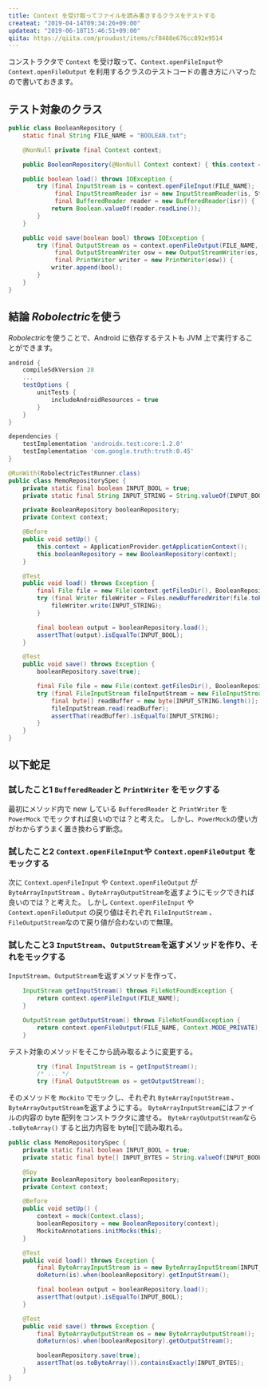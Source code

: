 ```yaml
---
title: Context を受け取ってファイルを読み書きするクラスをテストする
createat: "2019-04-14T09:34:26+09:00"
updateat: "2019-06-18T15:46:51+09:00"
qiita: https://qiita.com/proudust/items/cf8488e676cc892e9514
---
```


コンストラクタで `Context` を受け取って、`Context.openFileInput`や `Context.openFileOutput` を利用するクラスのテストコードの書き方にハマったので書いておきます。

## テスト対象のクラス

```BooleanRepository.java
public class BooleanRepository {
    static final String FILE_NAME = "BOOLEAN.txt";

    @NonNull private final Context context;

    public BooleanRepository(@NonNull Context context) { this.context = context; }

    public boolean load() throws IOException {
        try (final InputStream is = context.openFileInput(FILE_NAME);
             final InputStreamReader isr = new InputStreamReader(is, StandardCharsets.UTF_8);
             final BufferedReader reader = new BufferedReader(isr)) {
            return Boolean.valueOf(reader.readLine());
        }
    }

    public void save(boolean bool) throws IOException {
        try (final OutputStream os = context.openFileOutput(FILE_NAME, Context.MODE_PRIVATE);
             final OutputStreamWriter osw = new OutputStreamWriter(os, StandardCharsets.UTF_8);
             final PrintWriter writer = new PrintWriter(osw)) {
            writer.append(bool);
        }
    }
}
```

## 結論 *Robolectric*を使う

*Robolectric*を使うことで、Android に依存するテストも JVM 上で実行することができます。

``` build.gradle
android {
    compileSdkVersion 28
    ...
    testOptions {
        unitTests {
            includeAndroidResources = true
        }
    }
}

dependencies {
    testImplementation 'androidx.test:core:1.2.0'
    testImplementation 'com.google.truth:truth:0.45'
}

```

``` BooleanRepositorySpec.java
@RunWith(RobolectricTestRunner.class)
public class MemoRepositorySpec {
    private static final boolean INPUT_BOOL = true;
    private static final String INPUT_STRING = String.valueOf(INPUT_BOOL);

    private BooleanRepository booleanRepository;
    private Context context;

    @Before
    public void setUp() {
        this.context = ApplicationProvider.getApplicationContext();
        this.booleanRepository = new BooleanRepository(context);
    }

    @Test
    public void load() throws Exception {
        final File file = new File(context.getFilesDir(), BooleanRepository.FILE_NAME);
        try (final Writer fileWriter = Files.newBufferedWriter(file.toPath(), StandardCharsets.UTF_8)) {
            fileWriter.write(INPUT_STRING);
        }

        final boolean output = booleanRepository.load();
        assertThat(output).isEqualTo(INPUT_BOOL);
    }

    @Test
    public void save() throws Exception {
        booleanRepository.save(true);

        final File file = new File(context.getFilesDir(), BooleanRepository.FILE_NAME);
        try (final FileInputStream fileInputStream = new FileInputStream(file)) {
            final byte[] readBuffer = new byte[INPUT_STRING.length()];
            fileInputStream.read(readBuffer);
            assertThat(readBuffer).isEqualTo(INPUT_STRING);
        }
    }
}
```

## 以下蛇足

### 試したこと1 `BufferedReader`と `PrintWriter` をモックする

最初にメソッド内で new している `BufferedReader` と `PrintWriter` を `PowerMock` でモックすれば良いのでは？と考えた。
しかし、`PowerMock`の使い方がわからずうまく置き換わらず断念。

### 試したこと2 `Context.openFileInput`や `Context.openFileOutput` をモックする

次に `Context.openFileInput` や `Context.openFileOutput` が `ByteArrayInputStream` 、`ByteArrayOutputStream`を返すようにモックできれば良いのでは？と考えた。
しかし `Context.openFileInput` や `Context.openFileOutput` の戻り値はそれぞれ `FileInputStream` 、`FileOutputStream`なので戻り値が合わないので無理。

### 試したこと3 `InputStream`、`OutputStream`を返すメソッドを作り、それをモックする

`InputStream`、`OutputStream`を返すメソッドを作って、

```BooleanRepository.java
    InputStream getInputStream() throws FileNotFoundException {
        return context.openFileInput(FILE_NAME);
    }

    OutputStream getOutputStream() throws FileNotFoundException {
        return context.openFileOutput(FILE_NAME, Context.MODE_PRIVATE);
    }
```

テスト対象のメソッドをそこから読み取るように変更する。

```BooleanRepository.java
        try (final InputStream is = getInputStream();
        /* ... */
        try (final OutputStream os = getOutputStream();
```

そのメソッドを `Mockito` でモックし、それぞれ `ByteArrayInputStream` 、`ByteArrayOutputStream`を返すようにする。
`ByteArrayInputStream`にはファイルの内容の byte 配列をコンストラクタに渡せる。
`ByteArrayOutputStream`なら `.toByteArray()` すると出力内容を byte[]で読み取れる。

```BooleanRepositorySpec.java
public class MemoRepositorySpec {
    private static final boolean INPUT_BOOL = true;
    private static final byte[] INPUT_BYTES = String.valueOf(INPUT_BOOL).getBypes(StandardCharsets.UTF_8);

    @Spy
    private BooleanRepository booleanRepository;
    private Context context;

    @Before
    public void setUp() {
        context = mock(Context.class);
        booleanRepository = new BooleanRepository(context);
        MockitoAnnotations.initMocks(this);
    }

    @Test
    public void load() throws Exception {
        final ByteArrayInputStream is = new ByteArrayInputStream(INPUT_BYTES);
        doReturn(is).when(booleanRepository).getInputStream();

        final boolean output = booleanRepository.load();
        assertThat(output).isEqualTo(INPUT_BOOL);
    }

    @Test
    public void save() throws Exception {
        final ByteArrayOutputStream os = new ByteArrayOutputStream();
        doReturn(os).when(booleanRepository).getOutputStream();

        booleanRepository.save(true);
        assertThat(os.toByteArray()).containsExactly(INPUT_BYTES);
    }
}
```

